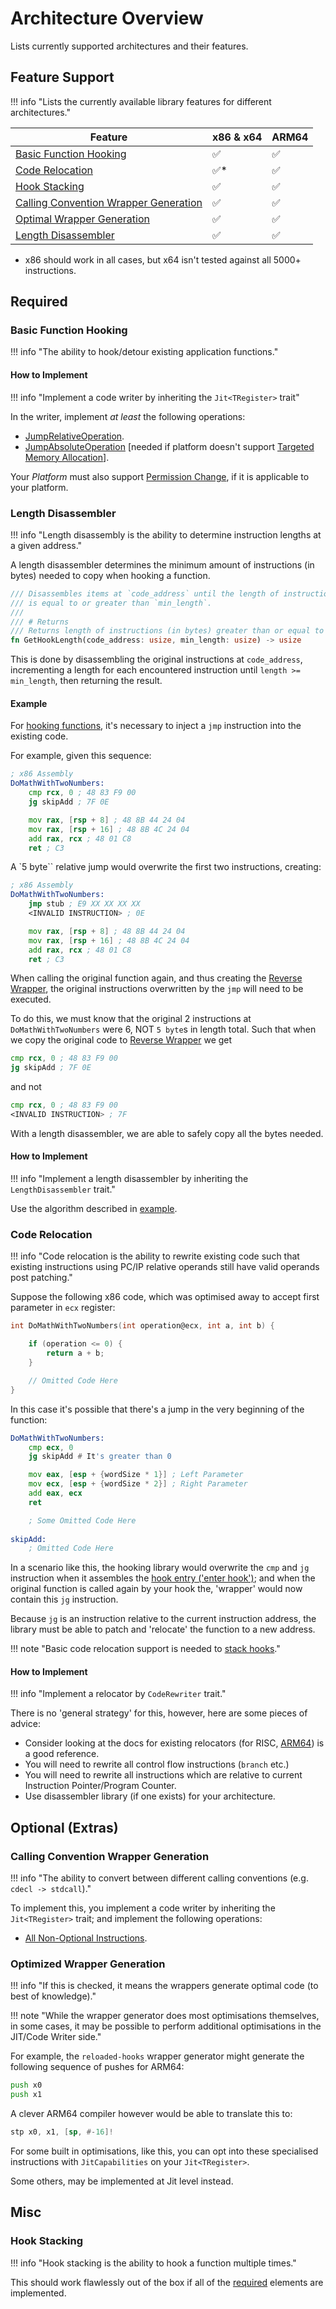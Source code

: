 # Architecture Overview

Lists currently supported architectures and their features.

## Feature Support

!!! info "Lists the currently available library features for different architectures."

| Feature                                                                         | x86 & x64 | ARM64 |
| ------------------------------------------------------------------------------- | --------- | ----- |
| [Basic Function Hooking](#basic-function-hooking)                               | ✅         | ✅     |
| [Code Relocation](#code-relocation)                                             | ✅*        | ✅  |
| [Hook Stacking](#hook-stacking)                                                 | ✅         | ✅     |
| [Calling Convention Wrapper Generation](#calling-convention-wrapper-generation) | ✅         | ✅     |
| [Optimal Wrapper Generation](#optimal-wrapper-generation)                       | ✅         | ✅     |
| [Length Disassembler](#length-disassembler)                                     | ✅         | ✅     |

* x86 should work in all cases, but x64 isn't tested against all 5000+ instructions.

## Required 
### Basic Function Hooking

!!! info "The ability to hook/detour existing application functions."

#### How to Implement

!!! info "Implement a code writer by inheriting the `Jit<TRegister>` trait"

In the writer, implement *at least* the following operations:  

- [JumpRelativeOperation](./operations.md#jumprelativeoperation).  
- [JumpAbsoluteOperation](./operations.md#jumpabsoluteoperation) [needed if platform doesn't support [Targeted Memory Allocation](../platform/overview.md)].  

Your *Platform* must also support [Permission Change](../platform/overview.md#required-permission-change), if it is
applicable to your platform.

### Length Disassembler

!!! info "Length disassembly is the ability to determine instruction lengths at a given address."

A length disassembler determines the minimum amount of instructions (in bytes) needed to copy when hooking
a function.

```rust
/// Disassembles items at `code_address` until the length of instructions
/// is equal to or greater than `min_length`. 
/// 
/// # Returns
/// Returns length of instructions (in bytes) greater than or equal to min_length
fn GetHookLength(code_address: usize, min_length: usize) -> usize
```

This is done by disassembling the original instructions at `code_address`, incrementing a length for each
encountered instruction until `length >= min_length`, then returning the result.

#### Example

For [hooking functions](../design/function-hooks/overview.md), it's necessary to inject a `jmp` instruction into the existing code.

For example, given this sequence:

```asm
; x86 Assembly
DoMathWithTwoNumbers:
    cmp rcx, 0 ; 48 83 F9 00
    jg skipAdd ; 7F 0E

    mov rax, [rsp + 8] ; 48 8B 44 24 04
    mov rax, [rsp + 16] ; 48 8B 4C 24 04
    add rax, rcx ; 48 01 C8
    ret ; C3
```

A `5 byte`` relative jump would overwrite the first two instructions, creating:

```asm
; x86 Assembly
DoMathWithTwoNumbers:
    jmp stub ; E9 XX XX XX XX
    <INVALID INSTRUCTION> ; 0E

    mov rax, [rsp + 8] ; 48 8B 44 24 04
    mov rax, [rsp + 16] ; 48 8B 4C 24 04
    add rax, rcx ; 48 01 C8
    ret ; C3
```

When calling the original function again, and thus creating the [Reverse Wrapper](../design/function-hooks/overview.md#key), 
the original instructions overwritten by the `jmp` will need to be executed.

To do this, we must know that the original 2 instructions at `DoMathWithTwoNumbers` were 6, NOT 
`5 byte`s in length total. Such that when we copy the original code to [Reverse Wrapper](../design/function-hooks/overview.md#key)
we get

```asm
cmp rcx, 0 ; 48 83 F9 00
jg skipAdd ; 7F 0E
```

and not

```asm
cmp rcx, 0 ; 48 83 F9 00
<INVALID INSTRUCTION> ; 7F
```

With a length disassembler, we are able to safely copy all the bytes needed.

#### How to Implement

!!! info "Implement a length disassembler by inheriting the `LengthDisassembler` trait."

Use the algorithm described in [example](#example).

### Code Relocation

!!! info "Code relocation is the ability to rewrite existing code such that existing instructions using PC/IP relative operands still have valid operands post patching."

Suppose the following x86 code, which was optimised away to accept first parameter in `ecx` register:  

```c
int DoMathWithTwoNumbers(int operation@ecx, int a, int b) {

    if (operation <= 0) {
        return a + b;
    }

    // Omitted Code Here
}
```

In this case it's possible that there's a jump in the very beginning of the function:  

```asm
DoMathWithTwoNumbers:
    cmp ecx, 0
    jg skipAdd # It's greater than 0

    mov eax, [esp + {wordSize * 1}] ; Left Parameter
    mov ecx, [esp + {wordSize * 2}] ; Right Parameter
    add eax, ecx
    ret

    ; Some Omitted Code Here
    
skipAdd:
    ; Omitted Code Here
```

In a scenario like this, the hooking library would overwrite the `cmp` and `jg` instruction when
it assembles the [hook entry ('enter hook')](../design/function-hooks/overview.md#key); and when the original
function is called again by your hook the, 'wrapper' would now contain this `jg` instruction.

Because `jg` is an instruction relative to the current instruction address, the library must be able
to patch and 'relocate' the function to a new address.

!!! note "Basic code relocation support is needed to [stack hooks](#hook-stacking)."

#### How to Implement

!!! info "Implement a relocator by `CodeRewriter` trait."

There is no 'general strategy' for this, however, here are some pieces of advice:

- Consider looking at the docs for existing relocators (for RISC, [ARM64](../arch/arm64/code_relocation.md)) is a good reference.  
- You will need to rewrite all control flow instructions (`branch` etc.)  
- You will need to rewrite all instructions which are relative to current Instruction Pointer/Program Counter.  
- Use disassembler library (if one exists) for your architecture.  

## Optional (Extras)

### Calling Convention Wrapper Generation

!!! info "The ability to convert between different calling conventions (e.g. `cdecl -> stdcall`)."

To implement this, you implement a code writer by inheriting the `Jit<TRegister>` trait; and 
implement the following operations:  

- [All Non-Optional Instructions](./operations.md).  

### Optimized Wrapper Generation

!!! info "If this is checked, it means the wrappers generate optimal code (to best of knowledge)."

!!! note "While the wrapper generator does most optimisations themselves, in some cases, it may be possible to perform additional optimisations in the JIT/Code Writer side."

For example, the `reloaded-hooks` wrapper generator might generate the following sequence of pushes for ARM64:

```asm
push x0
push x1
```

A clever ARM64 compiler however would be able to translate this to:

```asm
stp x0, x1, [sp, #-16]!
```

For some built in optimisations, like this, you can opt into these specialised instructions with `JitCapabilities` on your `Jit<TRegister>`.

Some others, may be implemented at Jit level instead.

## Misc

### Hook Stacking

!!! info "Hook stacking is the ability to hook a function multiple times."

This should work flawlessly out of the box if all of the [required](#required) elements are implemented.